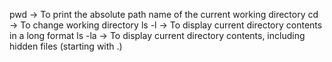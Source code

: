 pwd -> To print the absolute path name of the current working directory
cd -> To change working directory
ls -l -> To display current directory contents in a long format
ls -la -> To display current directory contents, including hidden files (starting with .)
